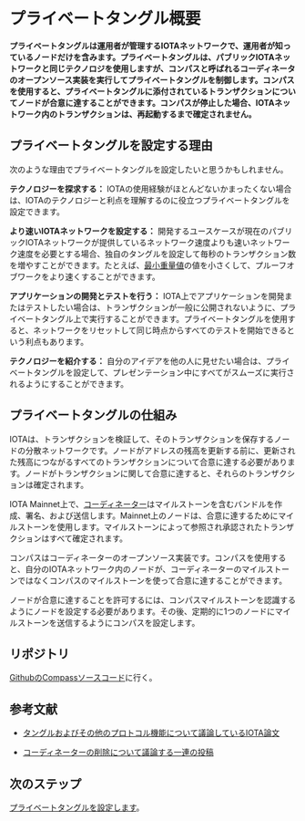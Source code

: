 # プライベートタングル概要
<!-- # Private Tangle overview -->

**プライベートタングルは運用者が管理するIOTAネットワークで、運用者が知っているノードだけを含みます。プライベートタングルは、パブリックIOTAネットワークと同じテクノロジを使用しますが、コンパスと呼ばれるコーディネータのオープンソース実装を実行してプライベートタングルを制御します。コンパスを使用すると、プライベートタングルに添付されているトランザクションについてノードが合意に達することができます。コンパスが停止した場合、IOTAネットワーク内のトランザクションは、再起動するまで確定されません。**
<!-- **A private Tangle is an IOTA network that you control and that contains only nodes that you know. A private Tangle uses the same technology as the public IOTA networks, except you control it by running an open-source implementation of the Coordinator called Compass. You can use Compass to allow nodes to reach a consensus on transactions attached to your private Tangle. If Compass stops, no transactions in your IOTA network will be confirmed until it starts again.** -->

## プライベートタングルを設定する理由
<!-- ## Reasons to set up a private Tangle -->

次のような理由でプライベートタングルを設定したいと思うかもしれません。
<!-- You may want to set up a private Tangle for the following reasons: -->

**テクノロジーを探求する：** IOTAの使用経験がほとんどないかまったくない場合は、IOTAのテクノロジーと利点を理解するのに役立つプライベートタングルを設定できます。
<!-- **Explore the technology:** If you have little or no experience with IOTA, you can set up your own private Tangle to help you understand the technology and how you can benefit from it. -->

**より速いIOTAネットワークを設定する：** 開発するユースケースが現在のパブリックIOTAネットワークが提供しているネットワーク速度よりも速いネットワーク速度を必要とする場合、独自のタングルを設定して毎秒のトランザクション数を増やすことができます。たとえば、[最小重量値](root://iota-basics/0.1/concepts/minimum-weight-magnitude.md)の値を小さくして、プルーフオブワークをより速くすることができます。
<!-- **Set up a faster IOTA network:** If your use cases need a faster network speed than the public IOTA networks can currently provide, you can set up your own private Tangle to increase the number of transactions per second. For example, you could lower the value of the [minimum weight magnitude](root://iota-basics/0.1/concepts/minimum-weight-magnitude.md) to make proof of work quicker. -->

**アプリケーションの開発とテストを行う：** IOTA上でアプリケーションを開発またはテストしたい場合は、トランザクションが一般に公開されないように、プライベートタングル上で実行することができます。プライベートタングルを使用すると、ネットワークをリセットして同じ時点からすべてのテストを開始できるという利点もあります。
<!-- **Develop and test an application:** If you want to develop or test an application on IOTA, you may want to do so on a private Tangle so that your transactions aren't visible to the public. Having a private Tangle also has the added benefit of being able to reset the network to start all tests from the same point. -->

**テクノロジーを紹介する：** 自分のアイデアを他の人に見せたい場合は、プライベートタングルを設定して、プレゼンテーション中にすべてがスムーズに実行されるようにすることができます。
<!-- **Showcase the technology:** If you want to show your ideas to others, you may want to set up a private Tangle so you can make sure that everything runs smoothly during your presentation. -->

## プライベートタングルの仕組み
<!-- ## How a private Tangle works -->

IOTAは、トランザクションを検証して、そのトランザクションを保存するノードの分散ネットワークです。ノードがアドレスの残高を更新する前に、更新された残高につながるすべてのトランザクションについて合意に達する必要があります。ノードがトランザクションに関して合意に達すると、それらのトランザクションは確定されます。
<!-- IOTA is a distributed network of nodes that validate transactions and store them. Before nodes can update the balance of an address, they must reach a consensus on any transactions that lead to the updated balance. When nodes reach a consensus, on transactions, those transactions are confirmed. -->

IOTA Mainnet上で、[コーディネーター](root://iota-basics/0.1/concepts/the-tangle.md#the-coordinator)はマイルストーンを含むバンドルを作成、署名、および送信します。Mainnet上のノードは、合意に達するためにマイルストーンを使用します。マイルストーンによって参照され承認されたトランザクションはすべて確定されます。
<!-- On the IOTA Mainnet, the [Coordinator](root://iota-basics/0.1/concepts/the-tangle.md#the-coordinator) creates, signs, and sends bundles that contain milestones. The nodes on this network use these milestone to reach a consensus. Any transaction that's referenced and approved by a milestone is confirmed. -->

コンパスはコーディネーターのオープンソース実装です。コンパスを使用すると、自分のIOTAネットワーク内のノードが、コーディネーターのマイルストーンではなくコンパスのマイルストーンを使って合意に達することができます。
<!-- Compass is an open-source implementation of the Coordinator. You can use Compass to allow the nodes in your own IOTA network to reach a consensus on Compass' milestones instead of the Coordinator's ones. -->

ノードが合意に達することを許可するには、コンパスマイルストーンを認識するようにノードを設定する必要があります。その後、定期的に1つのノードにマイルストーンを送信するようにコンパスを設定します。
<!-- To allow your nodes to reach a consensus, you must configure your nodes to recognize Compass milestones. Then, you can configure Compass to send milestones to one of your nodes at regular intervals. -->

## リポジトリ
<!-- ## Repository -->

[GithubのCompassソースコード](https://github.com/iotaledger/compass)に行く。
<!-- Go to the Compass source code on [Github](https://github.com/iotaledger/compass) -->

## 参考文献
<!-- ## Further reading -->

- [タングルおよびその他のプロトコル機能について議論しているIOTA論文](https://www.iota.org/research/academic-papers)
<!-- - [IOTA papers discussing the Tangle and other protocol features](https://www.iota.org/research/academic-papers) -->
- [コーディネーターの削除について議論する一連の投稿](https://blog.iota.org/coordinator-part-1-the-path-to-coordicide-ee4148a8db08)
<!-- - [A series of posts discussing the removal of the Coordinator](https://blog.iota.org/coordinator-part-1-the-path-to-coordicide-ee4148a8db08) -->

## 次のステップ
<!-- ## Next steps -->

[プライベートタングルを設定します](../how-to-guides/set-up-a-private-tangle.md)。
<!-- [Set up a private Tangle](../how-to-guides/set-up-a-private-tangle.md). -->
